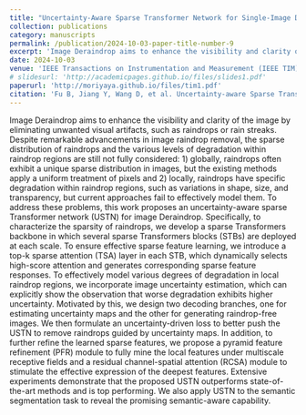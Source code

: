 ```yaml
---
title: "Uncertainty-Aware Sparse Transformer Network for Single-Image Deraindrop"
collection: publications
category: manuscripts
permalink: /publication/2024-10-03-paper-title-number-9
excerpt: 'Image Deraindrop aims to enhance the visibility and clarity of the image by eliminating unwanted visual artifacts, such as raindrops or rain streaks. Despite remarkable advancements in image raindrop removal, the sparse distribution of raindrops and the various levels of degradation within raindrop regions are still not fully considered: 1) globally, raindrops often exhibit a unique sparse distribution in images, but the existing methods apply a uniform treatment of pixels and 2) locally, raindrops have specific degradation within raindrop regions, such as variations in shape, size, and transparency, but current approaches fail to effectively model them. To address these problems, this work proposes an uncertainty-aware sparse Transformer network (USTN) for image Deraindrop. Specifically, to characterize the sparsity of raindrops, we develop a sparse Transformers backbone in which several sparse Transformers blocks (STBs) are deployed at each scale. To ensure effective sparse feature learning, we introduce a top-k sparse attention (TSA) layer in each STB, which dynamically selects high-score attention and generates corresponding sparse feature responses. To effectively model various degrees of degradation in local raindrop regions, we incorporate image uncertainty estimation, which can explicitly show the observation that worse degradation exhibits higher uncertainty. Motivated by this, we design two decoding branches, one for estimating uncertainty maps and the other for generating raindrop-free images. We then formulate an uncertainty-driven loss to better push the USTN to remove raindrops guided by uncertainty maps. In addition, to further refine the learned sparse features, we propose a pyramid feature refinement (PFR) module to fully mine the local features under multiscale receptive fields and a residual channel-spatial attention (RCSA) module to stimulate the effective expression of the deepest features. Extensive experiments demonstrate that the proposed USTN outperforms state-of-the-art methods and is top performing. We also apply USTN to the semantic segmentation task to reveal the promising semantic-aware capability.'
date: 2024-10-03
venue: 'IEEE Transactions on Instrumentation and Measurement (IEEE TIM)'
# slidesurl: 'http://academicpages.github.io/files/slides1.pdf'
paperurl: 'http://moriyaya.github.io/files/tim1.pdf'
citation: 'Fu B, Jiang Y, Wang D, et al. Uncertainty-aware Sparse Transformer Network for Single Image Deraindrop[J]. IEEE Transactions on Instrumentation and Measurement, 2024.'
---
```


Image Deraindrop aims to enhance the visibility and clarity of the image by eliminating unwanted visual artifacts, such as raindrops or rain streaks. Despite remarkable advancements in image raindrop removal, the sparse distribution of raindrops and the various levels of degradation within raindrop regions are still not fully considered: 1) globally, raindrops often exhibit a unique sparse distribution in images, but the existing methods apply a uniform treatment of pixels and 2) locally, raindrops have specific degradation within raindrop regions, such as variations in shape, size, and transparency, but current approaches fail to effectively model them. To address these problems, this work proposes an uncertainty-aware sparse Transformer network (USTN) for image Deraindrop. Specifically, to characterize the sparsity of raindrops, we develop a sparse Transformers backbone in which several sparse Transformers blocks (STBs) are deployed at each scale. To ensure effective sparse feature learning, we introduce a top-k sparse attention (TSA) layer in each STB, which dynamically selects high-score attention and generates corresponding sparse feature responses. To effectively model various degrees of degradation in local raindrop regions, we incorporate image uncertainty estimation, which can explicitly show the observation that worse degradation exhibits higher uncertainty. Motivated by this, we design two decoding branches, one for estimating uncertainty maps and the other for generating raindrop-free images. We then formulate an uncertainty-driven loss to better push the USTN to remove raindrops guided by uncertainty maps. In addition, to further refine the learned sparse features, we propose a pyramid feature refinement (PFR) module to fully mine the local features under multiscale receptive fields and a residual channel-spatial attention (RCSA) module to stimulate the effective expression of the deepest features. Extensive experiments demonstrate that the proposed USTN outperforms state-of-the-art methods and is top performing. We also apply USTN to the semantic segmentation task to reveal the promising semantic-aware capability.